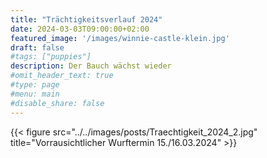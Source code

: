 ```yaml
---
title: "Trächtigkeitsverlauf 2024"
date: 2024-03-03T09:00:00+02:00
featured_image: '/images/winnie-castle-klein.jpg'
draft: false
#tags: ["puppies"]
description: Der Bauch wächst wieder
#omit_header_text: true
#type: page
#menu: main
#disable_share: false
---
```

  
{{< figure src="../../images/posts/Traechtigkeit_2024_2.jpg" title="Vorrausichtlicher Wurftermin 15./16.03.2024" >}}  